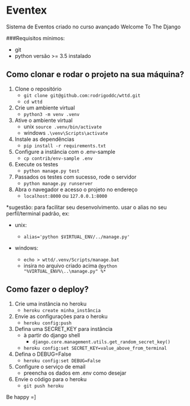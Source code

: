 # Eventex
Sistema de Eventos criado no curso avançado Welcome To The Django

###Requisitos mínimos:
- git
- python versão >= 3.5 instalado

## Como clonar e rodar o projeto na sua máquina?
1. Clone o repositório
   - `git clone git@github.com:rodrigoddc/wttd.git`
   - `cd wttd`
2. Crie um ambiente virtual
   - `python3 -m venv .venv`
3. Ative o ambiente virtual
   - unix `source .venv/bin/activate`
   - windows `.\venv\Scripts\activate`
4. Instale as dependências
   - `pip install -r requirements.txt`
5. Configure a instância com o .env-sample
   - `cp contrib/env-sample .env `
6. Execute os testes
   - `python manage.py test`
7. Passados os testes com sucesso, rode o servidor
   - `python manage.py runserver`
8. Abra o navegador e acesso o projeto no endereço
   - `localhost:8000` ou `127.0.0.1:8000`
   
*sugestão: para facilitar seu desenvolvimento. usar o alias no seu perfil/terminal padrão, ex:
- unix:
  - `alias='python $VIRTUAL_ENV/../manage.py'`

- windows:<br/>
    - `echo > wttd/.venv/Scripts/manage.bat`
    - insira no arquivo criado acima `@python "%VIRTUAL_ENV%\..\manage.py" %*` 

## Como fazer o deploy?
1.  Crie uma instância no heroku
    - `heroku create minha_instância`
2. Envie as configurações para o heroku
   - `heroku config:push`
3. Defina uma SECRET_KEY para instância 
   - à partir do django shell 
     - `django.core.management.utils.get_random_secret_key()`
   - `heroku config:set SECRET_KEY=value_above_from_terminal`
4. Defina o DEBUG=False
    - `heroku config:set DEBUG=False`
5. Configure o serviço de email
   - preencha os dados em .env como desejar
6. Envie o código para o heroku
    - `git push heroku`

Be happy =]